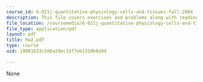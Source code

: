 ```yaml
---
course_id: 6-021j-quantitative-physiology-cells-and-tissues-fall-2004
description: This file covers exercises and problems along with reading and announcements.
file_location: /coursemedia/6-021j-quantitative-physiology-cells-and-tissues-fall-2004/19081b33c5d8a2dec15f7eb1310b8a9d_hw2.pdf
file_type: application/pdf
layout: pdf
title: hw2.pdf
type: course
uid: 19081b33c5d8a2dec15f7eb1310b8a9d

---
```

None